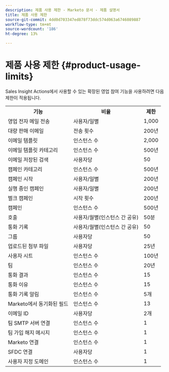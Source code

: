 ```yaml
---
description: 제품 사용 제한 - Marketo 문서 - 제품 설명서
title: 제품 사용 제한
source-git-commit: 4dd0d703347ed878f73ddc574d063a6746089887
workflow-type: tm+mt
source-wordcount: '186'
ht-degree: 13%

---
```


# 제품 사용 제한 {#product-usage-limits}

Sales Insight Actions에서 사용할 수 있는 확장된 영업 참여 기능을 사용하려면 다음 제한이 적용됩니다.

<table>
  <th>기능</th>
  <th>비율</th>
  <th>제한</th>
 <tr>
  <td>영업 전자 메일 전송</td>
  <td>사용자/일별</td>
  <td>1,000</td>
 </tr>
 <tr>
  <td>대량 판매 이메일</td>
  <td>전송 횟수</td>
  <td>200년</td>
 </tr>
 <tr>
  <td>이메일 템플릿</td>
  <td>인스턴스 수</td>
  <td>2,000</td>
 </tr>
 <tr>
  <td>이메일 템플릿 카테고리</td>
  <td>인스턴스 수</td>
  <td>500년</td>
 </tr>
 <tr>
  <td>이메일 저장된 검색</td>
  <td>사용자당</td>
  <td>50</td>
 </tr>
 <tr>
  <td>캠페인 카테고리</td>
  <td>인스턴스 수</td>
  <td>500년</td>
 </tr>
 <tr>
  <td>캠페인 시작</td>
  <td>사용자/일별</td>
  <td>200년</td>
 </tr>
 <tr>
  <td>실행 중인 캠페인</td>
  <td>사용자/일별</td>
  <td>200년</td>
 </tr>
 <tr>
  <td>벌크 캠페인</td>
  <td>시작 횟수</td>
  <td>200년</td>
 </tr>
 <tr>
  <td>캠페인</td>
  <td>인스턴스 수</td>
  <td>500년</td>
 </tr>
  <td>호출</td>
  <td>사용자/월별(인스턴스 간 공유)</td>
  <td>50분</td>
 </tr>
 <tr>
  <td>통화 기록</td>
  <td>사용자/월별(인스턴스 간 공유)</td>
  <td>50</td>
 </tr>
 <tr>
  <td>그룹</td>
  <td>사용자당</td>
  <td>50</td>
 </tr>
 <tr>
  <td>업로드된 첨부 파일</td>
  <td>사용자당</td>
  <td>25년</td>
 </tr>
 <tr>
  <td>사용자 시트</td>
  <td>인스턴스 수</td>
  <td>100년</td>
 </tr>
 <tr>
  <td>팀</td>
  <td>인스턴스 수</td>
  <td>20년</td>
 </tr>
 <tr>
  <td>통화 결과</td>
  <td>인스턴스 수</td>
  <td>15</td>
 </tr>
 <tr>
  <td>통화 이유</td>
  <td>인스턴스 수</td>
  <td>15</td>
 </tr>
 <tr>
  <td>통화 기록 알림</td>
  <td>인스턴스 수</td>
  <td>5개</td>
 </tr>
 <tr>
  <td>Marketo에서 동기화된 필드</td>
  <td>인스턴스 수</td>
  <td>13</td>
 </tr>
  <td>이메일 ID</td>
  <td>사용자당</td>
  <td>2개</td>
 </tr>
 <tr>
  <td>팀 SMTP 서버 연결</td>
  <td>인스턴스 수</td>
  <td>1</td>
 </tr>
 <tr>
  <td>팀 가입 해지 메시지</td>
  <td>인스턴스 수</td>
  <td>1</td>
 </tr>
 <tr>
  <td>Marketo 연결</td>
  <td>인스턴스 수</td>
  <td>1</td>
 </tr>
 <tr>
  <td>SFDC 연결</td>
  <td>사용자당</td>
  <td>1</td>
 </tr>
 <tr>
  <td>사용자 지정 도메인</td>
  <td>인스턴스 수</td>
  <td>1</td>
 </tr>
</table>
